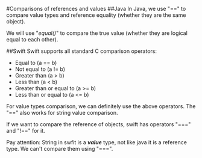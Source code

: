 #Comparisons of references and values
##Java
In Java, we use "==" to compare value types and reference equality (whether they are the same object).

We will use "*equal()*" to compare the true value (whether they are logical equal to each other).

##Swift
Swift supports all standard C comparison operators:

* Equal to (a == b)
* Not equal to (a != b)
* Greater than (a > b)
* Less than (a < b)
* Greater than or equal to (a >= b)
* Less than or equal to (a <= b)

For value types comparison, we can definitely use the above operators. The "==" also works for string value
comparison.

If we want to compare the reference of objects, swift has operators "===" and "!==" for it.

Pay attention: String in swfit is a **_value_** type, not like java it is a reference type. We can't compare them using "===".